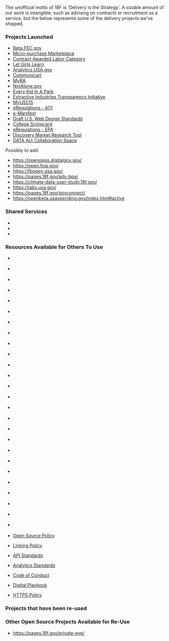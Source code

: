 
The unofficial motto of 18F is 'Delivery is the Strategy'.  A sizable amount of our work is intangible, such as advising on contracts or recruitment as a service, but the below represents some of the delivery projects we've shipped.  

### Projects Launched
* [Beta.FEC.gov](https://beta.fec.gov/)
* [Micro-purchase Marketplace ](https://micropurchase.18f.gov/)
* [Contract Awarded Labor Category](https://calc.gsa.gov/)
* [Let Girls Learn](https://letgirlslearn.peacecorps.gov/)
* [Analytics.USA.gov](https://analytics.usa.gov/)
* [Communicart](https://cap.18f.gov/)
* [MyRA](https://myra.gov/)
* [NotAlone.gov](https://www.notalone.gov/)
* [Every Kid In A Park](https://www.everykidinapark.gov/)
* [Extractive Industries Transparency Initiative](https://useiti.doi.gov/)
* [MyUSCIS](https://my.uscis.gov/)
* [eRegulations - ATF](https://atf-eregs.18f.gov/)
* [e-Manifest](https://e-manifest.cld.epa.gov/)
* [Draft U.S. Web Design Standards](https://standards.usa.gov/)
* [College Scorecard](https://collegescorecard.ed.gov/)
* [eRegulations - EPA](https://epa-notice.usa.gov/)
* [Discovery Market Research Tool](https://discovery.gsa.gov/)
* [DATA Act Collaboration Space](http://fedspendingtransparency.github.io)

Possibly to add:  
* https://openopps.digitalgov.gov/  
* https://open.foia.gov/
* https://fbopen.gsa.gov/
* https://pages.18f.gov/ads-bpa/
* https://climate-data-user-study.18f.gov/
* https://labs.usa.gov/
* https://pages.18f.gov/govconnect/
* https://openbeta.usaspending.gov/index.html#active


### Shared Services
* [](https://www.cloud.gov/)
* [](https://api.data.gov)
* [](https://federalist.18f.gov/)


### Resources Available for Others To Use
* [](https://handbook.18f.gov/)
* [](https://methods.18f.gov/)
* [](https://fugacious.18f.gov/)
* [](https://https.cio.gov/)
* [](https://pages.18f.gov/agile/)
* [](https://pages.18f.gov/agile-labor-categories/)
* [](https://pages.18f.gov/API-All-the-X/)
* [](https://pages.18f.gov/API-Usability-Testing/)
* [](https://pages.18f.gov/identity-playbook/)
* [](https://modularcontracting.18f.gov/)
* [](https://18f.gsa.gov/code-of-conduct/)
* [](https://18f.gsa.gov/open-source-policy/)
* [](https://pages.18f.gov/open-source-program/)
* [](https://pages.18f.gov/guides-template/)
* [](https://pages.18f.gov/blogging-guide/)
* [](https://pages.18f.gov/content-guide/)
* [](https://pages.18f.gov/open-source-guide/)
* [](https://pages.18f.gov/lean-product-design/)
* [](https://pages.18f.gov/grouplet-playbook/)
* [](https://pages.18f.gov/frontend/)
* [](https://pages.18f.gov/dev-environment/)
* [](https://pages.18f.gov/before-you-ship/)
* [](https://pages.18f.gov/automated-testing-playbook/)
* [](https://pages.18f.gov/testing-cookbook/)
* [](https://pages.18f.gov/accessibility/)
* [](https://pages.18f.gov/devops-assessment/)


* [Open Source Policy](https://github.com/18F/open-source-policy)
* [Linking Policy](https://18f.gsa.gov/linking-policy/)
* [API Standards](https://github.com/18F/api-standards)
* [Analytics Standards](https://github.com/18F/analytics-standards)
* [Code of Conduct](https://github.com/18F/code-of-conduct/blob/master/code-of-conduct.md)
* [Digital Playbook](https://playbook.cio.gov/)
* [HTTPS Policy](https://github.com/18F/https)









### Projects that have been re-used




### Other Open Source Projects Available for Re-Use

* https://pages.18f.gov/private-eye/






